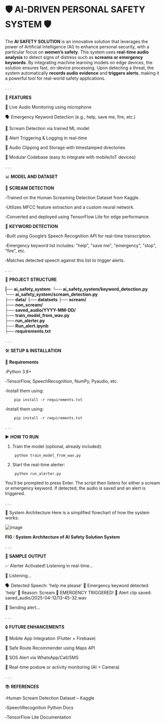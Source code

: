 # 🛡️ AI-DRIVEN PERSONAL SAFETY SYSTEM 🛡️ 

The **AI SAFETY SOLUTION** is an innovative solution that leverages the power of Artificial Intelligence (AI) to enhance personal security, with a particular focus on **women’s safety**. This system uses **real-time audio analysis** to detect signs of distress such as **screams or emergency keywords**. By integrating machine learning models on edge devices, the solution ensures fast, on-device processing. Upon detecting a threat, the system automatically **records audio evidence** and **triggers alerts**, making it a powerful tool for real-world safety applications.

.
.
.

📌 **FEATURES**

🎤 Live Audio Monitoring using microphone

🗣️ Emergency Keyword Detection (e.g., help, save me, fire, etc.)

📢 Scream Detection via trained ML model

🔐 Alert Triggering & Logging in real-time

💾 Audio Clipping and Storage with timestamped directories

🔧 Modular Codebase (easy to integrate with mobile/IoT devices)

.
.
.

📊 **MODEL AND DATASET**

📢 **SCREAM DETECTION**

▫️Trained on the Human Screaming Detection Dataset from Kaggle.

▫️Utilizes MFCC feature extraction and a custom neural network.

▫️Converted and deployed using TensorFlow Lite for edge performance.

🔑 **KEYWORD DETECTION**

▫️Built using Google’s Speech Recognition API for real-time transcription.

▫️Emergency keyword list includes: "help", "save me", "emergency", "stop", "fire", etc.

▫️Matches detected speech against this list to trigger alerts.
        
.
.
.

📁 **PROJECT STRUCTURE**

**|── ai_safety_system**: 
        **└── ai_safety_system/keyword_detection.py**       
        **└── ai_safety_system/scream_detection.py**   
**├── data/**
**├── datatsets**
        **├── scream/**                        
        **├── non_scream/**                    
**├── saved_audio/YYYY-MM-DD/**       
**├── train_model_from_wav.py**       
**├── run_alerter.py**               
**├── Run_alert.ipynb**               
**├── requirements.txt** 

.
.
.

🛠️ **SETUP & INSTALLATION**

🔧 **Requirements**

▫️Python 3.8+

▫️TensorFlow, SpeechRecognition, NumPy, Pyaudio, etc.

▫️Install them using:

        pip install -r requirements.txt

▫️Install them using: 

        pip install -r requirements.txt

.
.
.

▶️ **HOW TO RUN**

1. Train the model (optional, already included):

        python train_model_from_wav.py

4. Start the real-time alerter:

        python run_alerter.py

You'll be prompted to press Enter. The script then listens for either a scream or emergency keyword. If detected, the audio is saved and an alert is triggered.

.
.
.

🧱 System Architecture
Here is a simplified flowchart of how the system works:

![image](https://github.com/user-attachments/assets/571e5d52-3389-4fba-a91a-d1b27b870da2)

**FIG : System Architecture of AI Safety Solution System**



.
.
.

🧪 **SAMPLE OUTPUT**

✅ Alerter Activated! Listening in real-time...

🎤 Listening...

🗣️ Detected Speech: 'help me please'
🔑 Emergency keyword detected: 'help'
📢 Reason: Scream
🚨 EMERGENCY TRIGGERED!
💾 Alert clip saved: saved_audio/2025-04-12/13-45-32.wav

📲 Sending alert...

.
.
.

🔒 **FUTURE ENHANCEMENTS**

📱 Mobile App Integration (Flutter + Firebase)

🧭 Safe Route Recommender using Maps API

📡 SOS Alert via WhatsApp/Call/SMS

🤖 Real-time posture or activity monitoring (AI + Camera)

.
.
.

📚 **REFERENCES**

▫️Human Scream Detection Dataset – Kaggle

▫️SpeechRecognition Python Docs

▫️TensorFlow Lite Documentation


